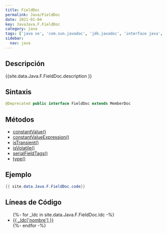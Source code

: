 ```yaml
---
title: FieldDoc
permalink: Java/FieldDoc
date: 2021-01-04
key: JavaJava.F.FieldDoc
category: java
tags: ['java se', 'com.sun.javadoc', 'jdk.javadoc', 'interface java', 'Java 1.2']
sidebar: 
  nav: java
---
```


## Descripción
{{site.data.Java.F.FieldDoc.description }}

## Sintaxis
~~~java
@Deprecated public interface FieldDoc extends MemberDoc
~~~

## Métodos
* [constantValue()](/Java/FieldDoc/constantValue)
* [constantValueExpression()](/Java/FieldDoc/constantValueExpression)
* [isTransient()](/Java/FieldDoc/isTransient)
* [isVolatile()](/Java/FieldDoc/isVolatile)
* [serialFieldTags()](/Java/FieldDoc/serialFieldTags)
* [type()](/Java/FieldDoc/type)

## Ejemplo
~~~java
{{ site.data.Java.F.FieldDoc.code}}
~~~

## Líneas de Código
<ul>
{%- for _ldc in site.data.Java.F.FieldDoc.ldc -%}
   <li>
       <a href="{{_ldc['url'] }}">{{ _ldc['nombre'] }}</a>
   </li>
{%- endfor -%}
</ul>
